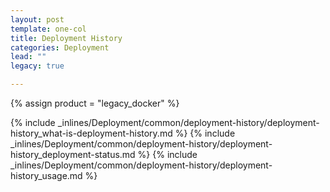 ```yaml
---
layout: post
template: one-col
title: Deployment History
categories: Deployment
lead: ""
legacy: true

---
```

{% assign product = "legacy_docker" %}

{% include _inlines/Deployment/common/deployment-history/deployment-history_what-is-deployment-history.md %}
{% include _inlines/Deployment/common/deployment-history/deployment-history_deployment-status.md %}
{% include _inlines/Deployment/common/deployment-history/deployment-history_usage.md %}
